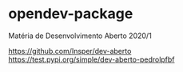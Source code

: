# opendev-package
Matéria de Desenvolvimento Aberto 2020/1

https://github.com/Insper/dev-aberto<br>
https://test.pypi.org/simple/dev-aberto-pedrolpfbf
